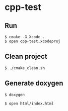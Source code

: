# cpp-test

## Run
```
$ cmake -G Xcode .
$ open cpp-test.xcodeproj
```

## Clean project
```
$ ./cmake_clean.sh
```

## Generate doxygen
```
$ doxygen

$ open html/index.html
```
